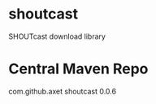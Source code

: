 # shoutcast

SHOUTcast download library

# Central Maven Repo

  <dependency>
    <groupId>com.github.axet</groupId>
    <artifactId>shoutcast</artifactId>
    <version>0.0.6</version>
  </dependency>
